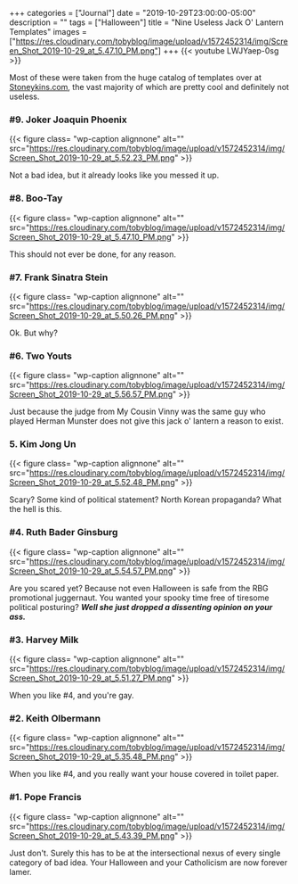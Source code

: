 +++
categories = ["Journal"]
date = "2019-10-29T23:00:00-05:00"
description = ""
tags = ["Halloween"]
title = "Nine Useless Jack O' Lantern Templates"
images = ["https://res.cloudinary.com/tobyblog/image/upload/v1572452314/img/Screen_Shot_2019-10-29_at_5.47.10_PM.png"]
+++
{{< youtube LWJYaep-0sg >}}

Most of these were taken from the huge catalog of templates over at [Stoneykins.com](https://www.stoneykins.com/), the vast majority of which are pretty cool and definitely not useless. 
<!--more-->

### #9. Joker Joaquin Phoenix

{{< figure class= "wp-caption alignnone" alt="" src="https://res.cloudinary.com/tobyblog/image/upload/v1572452314/img/Screen_Shot_2019-10-29_at_5.52.23_PM.png" >}}

Not a bad idea, but it already looks like you messed it up. 

### #8. Boo-Tay

{{< figure class= "wp-caption alignnone" alt="" src="https://res.cloudinary.com/tobyblog/image/upload/v1572452314/img/Screen_Shot_2019-10-29_at_5.47.10_PM.png" >}}

This should not ever be done, for any reason.

### #7. Frank Sinatra Stein

{{< figure class= "wp-caption alignnone" alt="" src="https://res.cloudinary.com/tobyblog/image/upload/v1572452314/img/Screen_Shot_2019-10-29_at_5.50.26_PM.png" >}}

Ok. But why?

### #6. Two Youts

{{< figure class= "wp-caption alignnone" alt="" src="https://res.cloudinary.com/tobyblog/image/upload/v1572452314/img/Screen_Shot_2019-10-29_at_5.56.57_PM.png" >}}

Just because the judge from My Cousin Vinny was the same guy who played Herman Munster does not give this jack o' lantern a reason to exist.

### 5. Kim Jong Un

{{< figure class= "wp-caption alignnone" alt="" src="https://res.cloudinary.com/tobyblog/image/upload/v1572452314/img/Screen_Shot_2019-10-29_at_5.52.48_PM.png" >}}

Scary? Some kind of political statement? North Korean propaganda? What the hell is this.

### #4. Ruth Bader Ginsburg

{{< figure class= "wp-caption alignnone" alt="" src="https://res.cloudinary.com/tobyblog/image/upload/v1572452314/img/Screen_Shot_2019-10-29_at_5.54.57_PM.png" >}}

Are you scared yet? Because not even Halloween is safe from the RBG promotional juggernaut. You wanted your spooky time free of tiresome political posturing? ***Well she just dropped a dissenting opinion on your ass.***

### #3. Harvey Milk

{{< figure class= "wp-caption alignnone" alt="" src="https://res.cloudinary.com/tobyblog/image/upload/v1572452314/img/Screen_Shot_2019-10-29_at_5.51.27_PM.png" >}}

When you like #4, and you're gay.

### #2. Keith Olbermann

{{< figure class= "wp-caption alignnone" alt="" src="https://res.cloudinary.com/tobyblog/image/upload/v1572452314/img/Screen_Shot_2019-10-29_at_5.35.48_PM.png" >}}

When you like #4, and you really want your house covered in toilet paper.

### #1. Pope Francis

{{< figure class= "wp-caption alignnone" alt="" src="https://res.cloudinary.com/tobyblog/image/upload/v1572452314/img/Screen_Shot_2019-10-29_at_5.43.39_PM.png" >}}

Just don't. Surely this has to be at the intersectional nexus of every single category of bad idea. Your Halloween and your Catholicism are now forever lamer. 
